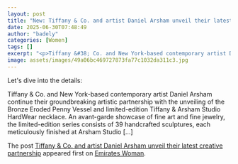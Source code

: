 ```yaml
---
layout: post
title: "New: Tiffany & Co. and artist Daniel Arsham unveil their latest creative partnership"
date: 2025-06-30T07:48:49
author: "badely"
categories: [Women]
tags: []
excerpt: "<p>Tiffany &#38; Co. and New York-based contemporary artist Daniel Arsham continue their groundbreaking artistic partnership with the unveiling of the"
image: assets/images/49a06bc469727873fa77c1032da311c3.jpg
---
```


Let's dive into the details: <p>Tiffany &#38; Co. and New York-based contemporary artist Daniel Arsham continue their groundbreaking artistic partnership with the unveiling of the Bronze Eroded Penny Vessel and limited-edition Tiffany &#38; Arsham Studio HardWear necklace. An avant-garde showcase of fine art and fine jewelry, the limited-edition series consists of 39 handcrafted sculptures, each meticulously finished at Arsham Studio [&#8230;]</p>
<p>The post <a href="https://emirateswoman.com/tiffany-co-and-artist-daniel-arsham-unveil-their-latest-creative-partnership/" rel="nofollow">Tiffany &#038; Co. and artist Daniel Arsham unveil their latest creative partnership</a> appeared first on <a href="https://emirateswoman.com" rel="nofollow">Emirates Woman</a>.</p>

